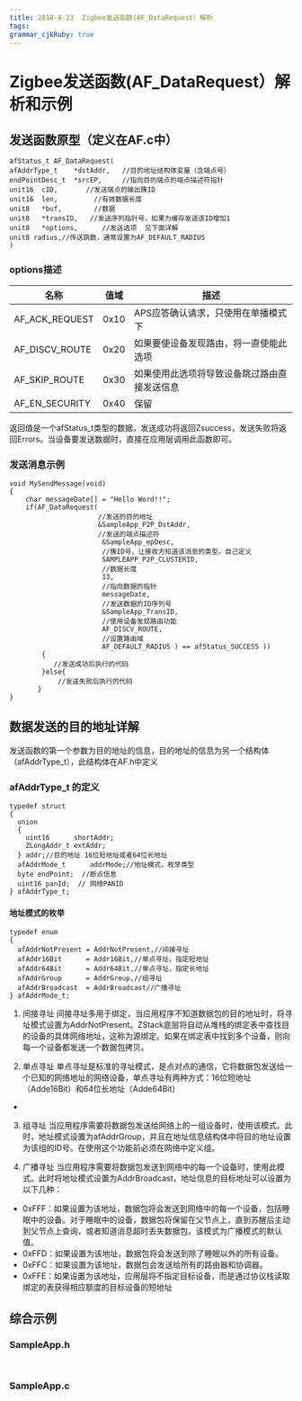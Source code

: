 ```yaml
---
title: 2018-8-23  Zigbee发送函数(AF_DataRequest）解析 
tags: 
grammar_cjkRuby: true
---
```

# Zigbee发送函数(AF_DataRequest）解析和示例 
## 发送函数原型（定义在AF.c中）
``` cpp?linenums
afStatus_t AF_DataRequest( 
afAddrType_t    *dstAddr,   //目的地址结构体变量（含端点号）
endPointDesc_t  *srcEP,     //指向目的端点的端点描述符指针
unit16  cID,       //发送端点的输出簇ID      
unit16  len,         //有效数据长度               
unit8   *buf,        //数据
unit8   *transID,   //发送序列指针号，如果为缓存发送该ID增加1    
unit8   *options,      //发送选项  见下面详解         
unit8 radius,//传送跳数，通常设置为AF_DEFAULT_RADIUS
)
```
### options描述
|       名称     |   值域   |                      描述                    |
| ---------------| -------- | ----------------- |
| AF_ACK_REQUEST |   0x10   | APS应答确认请求，只使用在单播模式下          |
| AF_DISCV_ROUTE |   0x20   | 如果要使设备发现路由，将一直使能此选项       |
| AF_SKIP_ROUTE  |   0x30   | 如果使用此选项将导致设备跳过路由直接发送信息 |
| AF_EN_SECURITY |   0x40   |               保留                           |

返回值是一个afStatus_t类型的数据，发送成功将返回Zsuccess，发送失败将返回Errors。当设备要发送数据时，直接在应用层调用此函数即可。

### 发送消息示例

``` cpp?linenums
void MySendMessage(void)
{
    char messageDate[] = "Hello Word!!";
	if(AF_DataRequest(
	                  //发送的目的地址
	                  &SampleApp_P2P_DstAddr, 
					  //发送的端点描述符
	                   &SampleApp_epDesc,
					   //簇ID号，让接收方知道该消息的类型。自己定义
                       SAMPLEAPP_P2P_CLUSTERID,
					   //数据长度
                       13,
					   //指向数据的指针
                       messageDate,
					   //发送数据的ID序列号
                       &SampleApp_TransID,
					   //使用设备发现路由功能
                       AF_DISCV_ROUTE,
					   //设置路由域
                       AF_DEFAULT_RADIUS ) == afStatus_SUCCESS ))
		{
	       //发送成功后执行的代码
	    }else{
	        //发送失败后执行的代码
	   }
}
```

## 数据发送的目的地址详解

发送函数的第一个参数为目的地址的信息，目的地址的信息为另一个结构体（afAddrType_t），此结构体在AF.h中定义
### afAddrType_t 的定义
``` cpp?linenums
typedef struct
{
  union
  {
    uint16      shortAddr;
    ZLongAddr_t extAddr;
  } addr;//目的地址 16位短地址或者64位长地址
  afAddrMode_t      addrMode;//地址模式，枚举类型
  byte endPoint;  //断点信息
  uint16 panId;  // 网络PANID
} afAddrType_t;
```
#### 地址模式的枚举
``` cpp?linenums
typedef enum
{
  afAddrNotPresent = AddrNotPresent,//间接寻址
  afAddr16Bit      = Addr16Bit,//单点寻址，指定短地址
  afAddr64Bit      = Addr64Bit,//单点寻址，指定长地址
  afAddrGroup      = AddrGroup,//组寻址
  afAddrBroadcast  = AddrBroadcast//广播寻址
} afAddrMode_t;
```
1. 间接寻址
  间接寻址多用于绑定，当应用程序不知道数据包的目的地址时，将寻址模式设置为AddrNotPresent。ZStack底层将自动从堆栈的绑定表中查找目的设备的具体网络地址，这称为源绑定。如果在绑定表中找到多个设备，则向每一个设备都发送一个数据包拷贝。

2. 单点寻址
  单点寻址是标准的寻址模式，是点对点的通信，它将数据包发送给一个已知的网络地址的网络设备，单点寻址有两种方式：16位短地址（Adde16Bit）和64位长地址（Adde64Bit）
- 

3. 组寻址
当应用程序需要将数据包发送给网络上的一组设备时，使用该模式。此时，地址模式设置为afAddrGroup，并且在地址信息结构体中将目的地址设置为该组的ID号。在使用这个功能前必须在网络中定义组。

4. 广播寻址
当应用程序需要将数据包发送到网络中的每一个设备时，使用此模式。此时将地址模式设置为AddrBroadcast，地址信息的目标地址可以设置为以下几种：
- 0xFFF：如果设置为该地址，数据包将会发送到网络中的每一个设备，包括睡眠中的设备。对于睡眠中的设备，数据包将保留在父节点上，直到苏醒后主动到父节点上查询，或者知道消息超时丢失数据包。该模式为广播模式的默认值。
- 0xFFD：如果设置为该地址，数据包将会发送到除了睡眠以外的所有设备。
- 0xFFC：如果设置为该地址，数据包会发送给所有的路由器和协调器。
- 0xFFE：如果设置为该地址，应用层将不指定目标设备，而是通过协议栈读取绑定的表获得相应额度的目标设备的短地址

## 综合示例
### SampleApp.h

``` cpp?linenums


```

### SampleApp.c

``` cpp?linenums


```